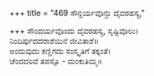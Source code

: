 +++
title = "469 ಸೌನ್ದರ್ಯವೊನ್ದು ದೈವರಹಸ್ಯ,"

+++
ಸೌಂದರ್ಯವೊಂದು ದೈವರಹಸ್ಯ, ಸೃಷ್ಟಿವೊಲು।  
ನಿಂದಿರ್ಪುದದರಾಶೆಯಿನೆ ಜೀವಿತಾಶೆ॥  
ಅಂದುವುದು ಕಣ್ಣಿಗದು ಸಂಸ್ಕೃತಿಗೆ ತಕ್ಕಂತೆ।  
ಚೆಂದದರಿವೆ ತಪಸ್ಸೊ - ಮಂಕುತಿಮ್ಮ॥  
